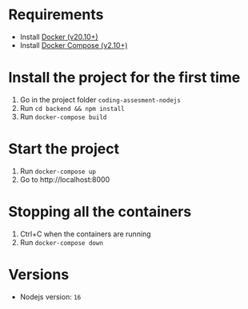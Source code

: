 # Requirements
* Install [Docker (v20.10+)](https://docs.docker.com/engine/install/)
* Install [Docker Compose (v2.10+)](https://docs.docker.com/compose/install/)

# Install the project for the first time
1. Go in the project folder `coding-assesment-nodejs`
2. Run `cd backend && npm install`
3. Run `docker-compose build`

# Start the project
1. Run `docker-compose up`
2. Go to http://localhost:8000

# Stopping all the containers
1. Ctrl+C when the containers are running
2. Run `docker-compose down`

# Versions
* Nodejs version: `16`
